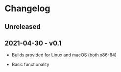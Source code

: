 # Changelog

## Unreleased

## 2021-04-30 - v0.1 

- Builds provided for Linux and macOS (both x86-64)

- Basic functionality
